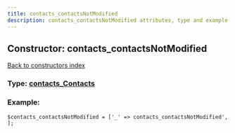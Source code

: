 ```yaml
---
title: contacts_contactsNotModified
description: contacts_contactsNotModified attributes, type and example
---
```

## Constructor: contacts\_contactsNotModified  
[Back to constructors index](index.md)






### Type: [contacts\_Contacts](../types/contacts_Contacts.md)


### Example:

```
$contacts_contactsNotModified = ['_' => contacts_contactsNotModified', ];
```